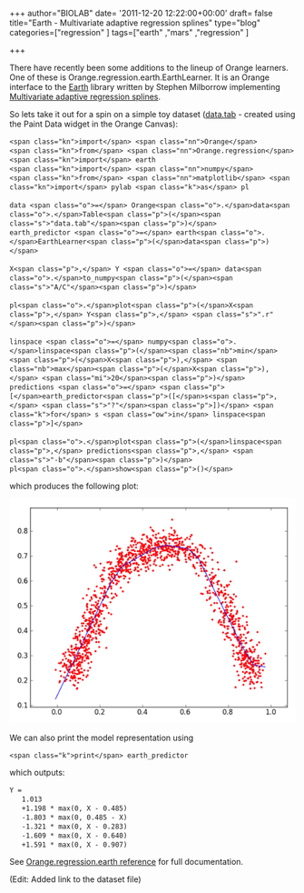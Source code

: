 +++
author="BIOLAB"
date= '2011-12-20 12:22:00+00:00'
draft= false
title="Earth - Multivariate adaptive regression splines"
type="blog"
categories=["regression" ]
tags=["earth" ,"mars" ,"regression" ]

+++

There have recently been some additions to the lineup of Orange learners. One of these is Orange.regression.earth.EarthLearner. It is an Orange interface to the [Earth](http://www.milbo.users.sonic.net/earth/) library written by Stephen Milborrow implementing [Multivariate adaptive regression splines](http://en.wikipedia.org/wiki/Multivariate_adaptive_regression_splines).

So lets take it out for a spin on a simple toy dataset ([data.tab](http://blog.biolab.si/wp-content/uploads/2011/12/13/data.tab) - created using the Paint Data widget in the Orange Canvas):




    
    <span class="kn">import</span> <span class="nn">Orange</span>
    <span class="kn">from</span> <span class="nn">Orange.regression</span> <span class="kn">import</span> earth
    <span class="kn">import</span> <span class="nn">numpy</span>
    <span class="kn">from</span> <span class="nn">matplotlib</span> <span class="kn">import</span> pylab <span class="k">as</span> pl
    
    data <span class="o">=</span> Orange<span class="o">.</span>data<span class="o">.</span>Table<span class="p">(</span><span class="s">"data.tab"</span><span class="p">)</span>
    earth_predictor <span class="o">=</span> earth<span class="o">.</span>EarthLearner<span class="p">(</span>data<span class="p">)</span>
    
    X<span class="p">,</span> Y <span class="o">=</span> data<span class="o">.</span>to_numpy<span class="p">(</span><span class="s">"A/C"</span><span class="p">)</span>
    
    pl<span class="o">.</span>plot<span class="p">(</span>X<span class="p">,</span> Y<span class="p">,</span> <span class="s">".r"</span><span class="p">)</span>
    
    linspace <span class="o">=</span> numpy<span class="o">.</span>linspace<span class="p">(</span><span class="nb">min</span><span class="p">(</span>X<span class="p">),</span> <span class="nb">max</span><span class="p">(</span>X<span class="p">),</span> <span class="mi">20</span><span class="p">)</span>
    predictions <span class="o">=</span> <span class="p">[</span>earth_predictor<span class="p">([</span>s<span class="p">,</span> <span class="s">"?"</span><span class="p">])</span> <span class="k">for</span> s <span class="ow">in</span> linspace<span class="p">]</span>
    
    pl<span class="o">.</span>plot<span class="p">(</span>linspace<span class="p">,</span> predictions<span class="p">,</span> <span class="s">"-b"</span><span class="p">)</span>
    pl<span class="o">.</span>show<span class="p">()</span>





which produces the following plot:

![](/images/2011/12/13/earth_demo_2.png__600x470_q95_subject_location-407%2C297.png)


We can also print the model representation using




    
    <span class="k">print</span> earth_predictor





which outputs:

    
    Y =
       1.013
       +1.198 * max(0, X - 0.485)
       -1.803 * max(0, 0.485 - X)
       -1.321 * max(0, X - 0.283)
       -1.609 * max(0, X - 0.640)
       +1.591 * max(0, X - 0.907)


See [Orange.regression.earth reference](https://orange-multitarget.readthedocs.io/en/0.9.2/Orange.regression.earth.html) for full documentation.

(Edit: Added link to the dataset file)
